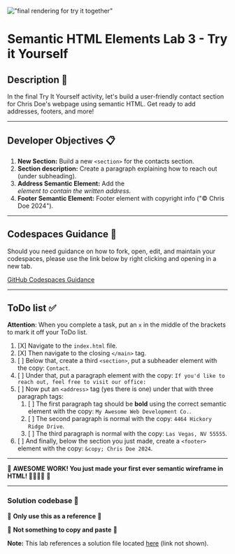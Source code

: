 !["final rendering for try it together"](assets/images/screen-yourself-2.png)
# Semantic HTML Elements Lab 3 - Try it Yourself

## Description 📄
In the final Try It Yourself activity, let's build a user-friendly contact section for Chris Doe's webpage using semantic HTML. Get ready to add addresses, footers, and more!

---

## Developer Objectives 📋

1. **New Section:** Build a new `<section>` for the contacts section.
2. **Section description:** Create a paragraph explaining how to reach out (under subheading).
3. **Address Semantic Element:** Add the <address> element to contain the written address.
4. **Footer Semantic Element:** Footer element with copyright info ("© Chris Doe 2024").

---

## Codespaces Guidance 📄
Should you need guidance on how to fork, open, edit, and maintain your codespaces, please use the link below by right clicking and opening in a new tab.  

[GitHub Codespaces Guidance](https://gist.github.com/JohnWP8253/4fff80f43d07a04ee3f1514c0a1d354a)

---

## ToDo list ✅
**Attention**: When you complete a task, put an `x` in the middle of the brackets to mark it off your ToDo list.

1. [X] Navigate to the `index.html` file. 
2. [X] Then navigate to the closing `</main>` tag. 
3. [ ] Below that, create a third `<section>`, put a subheader element with the copy: `Contact`.
4. [ ] Under that, put a paragraph element with the copy: `If you'd like to reach out, feel free to visit our office:`
5. [ ] Now put an `<address>` tag (yes there is one) under that with three paragraph tags:
   1. [ ] The first paragraph tag should be **bold** using the correct semantic element with the copy: `My Awesome Web Development Co.`.
   2. [ ] The second paragraph is normal with the copy: `4464 Hickory Ridge Drive`.
   3. [ ] The third paragraph is normal with the copy: `Las Vegas, NV 55555`.
6. [ ] And finally, below the section you just made, create a `<footer>` element with the copy: `&copy; Chris Doe 2024`.


---

🎊 **AWESOME WORK! You just made your first ever semantic wireframe in HTML! 💃🏻🕺🏾** 🎊

---

### Solution codebase 👀
🛑 **Only use this as a reference** 🛑

💾 **Not something to copy and paste** 💾

**Note:**  This lab references a solution file located [here](https://github.com/HackerUSA-CE/sdai-ic-d3-semantic-html-elements-3/blob/solution/index.html) (link not shown).
